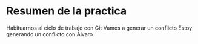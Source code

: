 # Resumen de la practica
Habituarnos al ciclo de trabajo con Git
Vamos a generar un conflicto
Estoy generando un conflicto con Álvaro